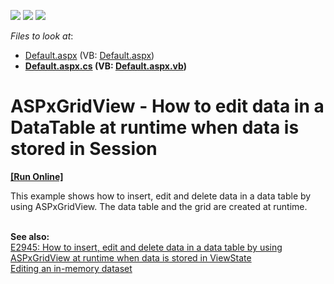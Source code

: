 <!-- default badges list -->
![](https://img.shields.io/endpoint?url=https://codecentral.devexpress.com/api/v1/VersionRange/128533976/14.1.8%2B)
[![](https://img.shields.io/badge/Open_in_DevExpress_Support_Center-FF7200?style=flat-square&logo=DevExpress&logoColor=white)](https://supportcenter.devexpress.com/ticket/details/T191009)
[![](https://img.shields.io/badge/📖_How_to_use_DevExpress_Examples-e9f6fc?style=flat-square)](https://docs.devexpress.com/GeneralInformation/403183)
<!-- default badges end -->
<!-- default file list -->
*Files to look at*:

* [Default.aspx](./CS/WebSite/Default.aspx) (VB: [Default.aspx](./VB/WebSite/Default.aspx))
* **[Default.aspx.cs](./CS/WebSite/Default.aspx.cs) (VB: [Default.aspx.vb](./VB/WebSite/Default.aspx.vb))**
<!-- default file list end -->
# ASPxGridView - How to edit data in a DataTable at runtime when data is stored in Session
<!-- run online -->
**[[Run Online]](https://codecentral.devexpress.com/t191009/)**
<!-- run online end -->


<p>This example shows how to insert, edit and delete data in a data table by using ASPxGridView. The data table and the grid are created at runtime.<br /><br /></p>
<p><strong>See also:<br /></strong><a href="https://www.devexpress.com/Support/Center/p/E2945">E2945: How to insert, edit and delete data in a data table by using ASPxGridView at runtime when data is stored in ViewState</a><strong><br /></strong><a href="https://www.devexpress.com/Support/Center/p/E257">Editing an in-memory dataset</a></p>

<br/>



